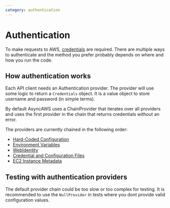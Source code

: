 ```yaml
---
category: authentication
---
```


# Authentication

To make requests to AWS, [credentials](https://docs.aws.amazon.com/IAM/latest/UserGuide/id_credentials_access-keys.html)
are required. There are multiple ways to authenticate and the method you prefer probably
depends on where and how you run the code.

## How authentication works

Each API client needs an Authentication provider. The provider will use some logic
to return a `Credentials` object. It is a value object to store username and
password (in simple terms).

By default AsyncAWS uses a ChainProvider that iterates over all providers and uses
the first provider in the chain that returns credentials without an error.

The providers are currently chained in the following order:

- [Hard-Coded Configuration](./hard-coded.md)
- [Environment Variables](./environment.md)
- [WebIdentity](./web-identity.md)
- [Credential and Configuration Files](./credentials-file.md)
- [EC2 Instance Metadata](./ec2-metadata.md)

## Testing with authentication providers

The default provider chain could be too slow or too complex for testing. It is recommended
to use the `NullProvider` in tests where you dont provide valid configuration values.
